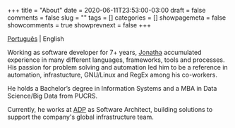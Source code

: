 +++ 
title = "About"
date = 2020-06-11T23:53:00-03:00
draft = false 
comments = false 
slug = "" 
tags = []
categories = []
showpagemeta = false
showcomments = true
showprevnext = false
+++

[Português](/sobre) | English

Working as software developer for 7+ years, [Jonatha](https://jonatha.daguerre.com.br/my-name/) accumulated experience in many different languages, frameworks, tools and processes.
His passion for problem solving and automation led him to be a reference in automation, infrastucture, GNU/Linux and RegEx among his co-workers.

He holds a Bachelor’s degree in Information Systems and a MBA in Data Science/Big Data from PUCRS.

Currently, he works at [ADP](https://www.adp.com/) as Software Architect, building solutions to support the company's global infrastructure team.


